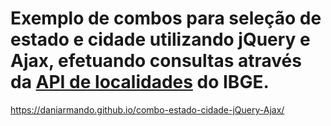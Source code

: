# Exemplo de combos para seleção de estado e cidade utilizando jQuery e Ajax, efetuando consultas através da [API de localidades](https://servicodados.ibge.gov.br/api/docs/localidades) do IBGE.


https://daniarmando.github.io/combo-estado-cidade-jQuery-Ajax/

